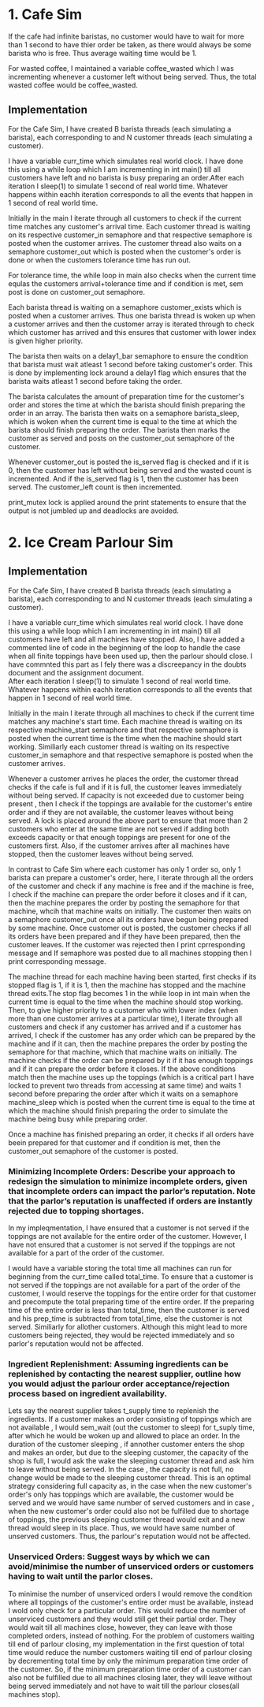 # 1. Cafe Sim #
If the cafe had infinite baristas, no customer would have to wait for more than 1 second to have thier order be taken, as there would always be some barista who is free. Thus average waiting time would be 1.

For wasted coffee, I maintained a variable coffee_wasted which I was incrementing whenever a customer left without being served. Thus, the total wasted coffee would be coffee_wasted.

## Implementation ##

For the Cafe Sim, I have created B barista threads (each simulating a barista), each corresponding to  and N customer threads (each simulating a customer).

I have a variable curr_time which simulates real world clock.
I have done this using a while loop which I am incrementing in int main() till all customers have left and no barista is busy preparing an order.After each iteration I sleep(1) to simulate 1 second of real world time.
Whatever happens within eachh iteration corresponds to all the events that happen in 1 second of real world time.

Initially in the main I iterate through all customers to check if the current time matches any customer's arrival time.
Each customer thread is waiting on its respective customer_in semaphore and that respective semaphore is posted when the customer arrives.
The customer thread also waits on a semaphore customer_out which is posted when the customer's order is done or when the customers tolerance time has run out.

For tolerance time, the while loop in main also checks when the current time equlas the customers arrival+tolerance time and if condition is met, sem post is done on customer_out semaphore.

Each barista thread is waiting on a semaphore customer_exists which is posted when a customer arrives.
Thus one barista thread is woken up when a customer arrives and then the customer array is iterated through to check which customer has arrived and this ensures that customer with lower index is given higher priority.

The barista then waits on a delay1_bar semaphore to ensure the condition that barista must wait atleast 1 second before taking customer's order.
This is done by implementing lock around a delay1 flag which ensures 
that the barista waits atleast 1 second before taking the order.

The barista calculates the amount of preparation time for the customer's order and stores the time at which the barista should finish preparing the order in an array. The barista then waits on a semaphore barista_sleep, which is woken when the current time is equal to the time at which the barista should finish preparing the order.
The barista then marks the customer as served and posts on the customer_out semaphore of the customer.

Whenever customer_out is posted the is_served flag is checked and if it is 0, then the customer has left without being served and the wasted count is incremented. And if the is_served flag is 1, then the customer has been served. The customer_left count is then incremented.

print_mutex lock is applied around the print statements to ensure that the output is not jumbled up and deadlocks are avoided.





# 2. Ice Cream Parlour Sim #


## Implementation ##

For the Cafe Sim, I have created B barista threads (each simulating a barista), each corresponding to  and N customer threads (each simulating a customer).

I have a variable curr_time which simulates real world clock.
I have done this using a while loop which I am incrementing in int main() till all customers have left and all machines have stopped.
Also, I have added a commented line of code in the beginning of the loop to handle the case when all finite toppings have been used up, then the parlour should close. I have commnted this part as I fely there was a discreepancy in the doubts document and the assignment document.  
After each iteration I sleep(1) to simulate 1 second of real world time.
Whatever happens within eachh iteration corresponds to all the events that happen in 1 second of real world time.

Initially in the main I iterate through all machines to check if the current time matches any machine's start time.
Each machine thread is waiting on its respective machine_start semaphore and that respective semaphore is posted when the current time is the time when the machine should start working.
Similiarly each customer thread is waiting on its respective customer_in semaphore and that respective semaphore is posted when the customer arrives.


Whenever a customer arrives he places the order, the customer thread checks if the cafe is full and if it is full, the customer leaves immediately without being served.
If capacity is not exceeded due to customer being present , then I check if the toppings are available for the customer's entire order and if they are not available, the customer leaves without being served.
A lock is placed around the above part to ensure that more than 2 customers who enter at the same time are not served if adding both exceeds capacity or that enough toppings are present for one of the customers first.
Also, if the customer arrives after all machines have stopped, then the customer leaves without being served.


In contrast to Cafe Sim where each customer has only 1 order so, only 1 barista can prepare a customer's order, here, I iterate through all the orders of the customer and check if any machine is free and if the machine is free, I check if the machine can prepare the order before it closes and if it can, then the machine prepares the order by posting the semaphore for that machine, whcih that machine waits on initially.
The customer then waits on a semaphore customer_out once all its orders have begun being prepared by some machine.
Once customer out is posted, the customer checks if all its orders have been prepared and if they have been prepared, then the customer leaves.
If the customer was rejected then I print cprresponding message and If semaphore was posted due to all machines stopping then I print corresponding message.


The machine thread for each machine having been started, first checks if its stopped flag is 1, if it is 1, then the machine has stopped and the machine thread exits.The stop flag becomes 1 in the while loop in int main when the current time is equal to the time when the machine should stop working.
Then, to give higher priority to a customer who with lower index (when more than one customer arrives at a particular time), I iterate through all customers and check if any customer has arrived and if a customer has arrived, I check if the customer has any order which can be prepared by the machine and if it can, then the machine prepares the order by posting the semaphore for that machine, which that machine waits on initially. 
The machine checks if the order can be prepared by it if it has enough toppings and if it can prepare the order before it closes.
If the above conditions match then the machine uses up the toppings (which is a critical part I have locked to prevent two threads from accessing at same time) and waits 1 second before preparing the order after which it waits on a semaphore machine_sleep which is posted when the current time is equal to the time at which the machine should finish preparing the order to simulate the machine being busy while preparing order.


Once a machine has finished preparing an order, it checks if all orders have beein prepared for that customer and if condition is met, then the customer_out semaphore of the customer is posted.






### Minimizing Incomplete Orders: Describe your approach to redesign the simulation to minimize incomplete orders, given that incomplete orders can impact the parlor’s reputation. Note that the parlor’s reputation is unaffected if orders are instantly rejected due to topping shortages. ###

In my impleqmentation, I have ensured that a customer is not served if the toppings are not available for the entire order of the customer. However, I have not ensured that a customer is not served if the toppings are not available for a part of the order of the customer.

I would have a variable storing the total time all machines can run for beginning from the curr_time called total_time.
To ensure that a customer is not served if the toppings are not available for a part of the order of the customer, I would reserve the toppings for the entire order for that customer and precompute the total preparing time of the entire order. If the preparing time of the entire order is less than total_time, then the customer is served and his prep_time is subtracted from total_time, else the customer is not served. Similiarly for allother customers. 
Although this might lead to more customers being rejected, they would be rejected immediately and so parlor's reputation would not be affected.


### Ingredient Replenishment: Assuming ingredients can be replenished by contacting the nearest supplier, outline how you would adjust the parlour order acceptance/rejection process based on ingredient availability. ### 

Lets say the nearest supplier takes t_supply time to replenish the ingredients.
If a customer makes an order consisting of toppings which are not available , I would sem_wait (out the customer to sleep) for t_suply time, after which he would be woken up and allowed to place an order. In the duration of the customer sleeping , if annother customer enters the shop and makes an order, but due to the sleeping customer, the capacity of the shop is full, I would ask the wake the sleeping customer thread and ask him to leave without being served. In the case , the capacity is not full, no change would be made to the sleeping customer thread. This is an optimal strategy considering full capacity as, in the case when the new customer's order's only has toppings which are available, the customer would be served and we would have same number of served customers and in case , when the new customer's order could also not be fulfilled due to shortage of toppings, the previous sleeping customer thread would exit and a new thread would sleep in its place. Thus, we would have same number of unserved customers. Thus, the parlour's reputation would not be affected.


### Unserviced Orders: Suggest ways by which we can avoid/minimise the number of unserviced orders or customers having to wait until the parlor closes. ### 

To minimise the number of unserviced orders I would remove the condition where all toppings of the customer's entire order must be available, instead I wold only check for a particular order. This would reduce the number of unserviced customers and they would still get their partial order. They would wait till all machines close, however, they can leave with those completed orders, instead of nothing.
For the problem of customers waiting till end of parlour closing, my implementation in the first question of total time would reduce the number customers waiting till end of parlour closing by decrementing total time by only the minimum preparation time order of the customer. So, if the minimum preparation time order of a customer can also not be fulfilled due to all machines closing later, they will leave without being served immediately and not have to wait till the parlour closes(all machines stop).

